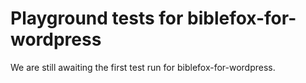 # Playground tests for biblefox-for-wordpress
We are still awaiting the first test run for biblefox-for-wordpress.
